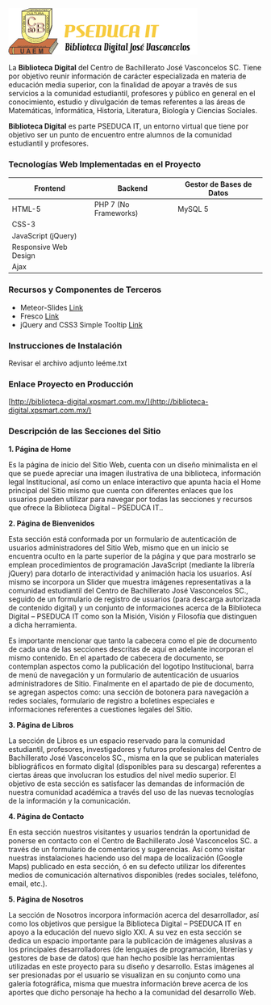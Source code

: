 ![Logotipo Biblioteca Digital PSEDUCA IT](https://github.com/jsconestilo/BibliotecaDigital/blob/master/logotipoBibliotecaDigital.png)

La **Biblioteca Digital** del Centro de Bachillerato José Vasconcelos SC. Tiene por objetivo reunir información de carácter especializada en materia de educación media superior, con la finalidad de apoyar a través de sus servicios a la comunidad estudiantil, profesores y público en general en el conocimiento, estudio y divulgación de temas referentes a las áreas de Matemáticas, Informática, Historia, Literatura, Biología y Ciencias Sociales.

**Biblioteca Digital** es parte PSEDUCA IT, un entorno virtual que tiene por objetivo ser un punto de encuentro entre alumnos de la comunidad estudiantil y profesores.

### Tecnologías Web Implementadas en el Proyecto

| Frontend               | Backend				   | Gestor de Bases de Datos |
| ---------------------- | ----------------------- | ------------------------ |
| HTML-5                 | PHP 7 (No Frameworks)   | MySQL 5 			      |
| CSS-3                  |         			       	   			              |
| JavaScript (jQuery)    |         				                              |
| Responsive Web Design  |                      				              |
| Ajax			         |        				                              |

### Recursos y Componentes de Terceros

* Meteor-Slides [Link](http://wordpress.org/plugins/meteor-slides/)
* Fresco [Link](http://www.frescojs.com/)
* jQuery and CSS3 Simple Tooltip [Link](http://www.htmldrive.net/items/show/681/jQuery-and-CSS3-Simple-tooltip)

### Instrucciones de Instalación

Revisar el archivo adjunto leéme.txt

### Enlace Proyecto en Producción

[http://biblioteca-digital.xpsmart.com.mx/](http://biblioteca-digital.xpsmart.com.mx/)

### Descripción de las Secciones del Sitio

**1. Página de Home**

   Es la página de inicio del Sitio Web, cuenta con un diseño minimalista en el que se puede apreciar una imagen ilustrativa de una biblioteca, información legal Institucional, así como un enlace interactivo que apunta hacia el Home principal del Sitio mismo que cuenta con diferentes enlaces que los usuarios pueden utilizar para navegar por todas las secciones y recursos que ofrece la Biblioteca Digital – PSEDUCA IT..

**2. Página de Bienvenidos**

   Esta sección está conformada por un formulario de autenticación de usuarios administradores del Sitio Web, mismo que en un inicio se encuentra oculto en la parte superior de la página y que para mostrarlo se emplean procedimientos de programación JavaScript (mediante la librería jQuery) para dotarlo de interactividad y animación hacia los usuarios. Así mismo se incorpora un Slider que muestra imágenes representativas a la comunidad estudiantil del Centro de Bachillerato José Vasconcelos SC., seguido de un formulario de registro de usuarios (para descarga autorizada de contenido digital) y un conjunto de informaciones acerca de la Biblioteca Digital – PSEDUCA IT como son la Misión, Visión y Filosofía que distinguen a dicha herramienta.

   Es importante mencionar que tanto la cabecera como el pie de documento de cada una de las secciones descritas de aquí en adelante incorporan el mismo contenido. En el apartado de cabecera de documento, se contemplan aspectos como la publicación del logotipo Institucional, barra de menú de navegación y un formulario de autenticación de usuarios administradores de Sitio. Finalmente en el apartado de pie de documento, se agregan aspectos como: una sección de botonera para navegación a redes sociales, formulario de registro a boletines especiales e informaciones referentes a cuestiones legales del Sitio.

**3. Página de Libros**

   La sección de Libros es un espacio reservado para la comunidad estudiantil, profesores, investigadores y futuros profesionales del Centro de Bachillerato José Vasconcelos SC., misma en la que se publican materiales bibliográficos en formato digital (disponibles para su descarga) referentes a ciertas áreas que involucran los estudios del nivel medio superior. El objetivo de esta sección es satisfacer las demandas de información de nuestra comunidad académica a través del uso de las nuevas tecnologías de la información y la comunicación.

**4. Página de Contacto**

   En esta sección nuestros visitantes y usuarios tendrán la oportunidad de ponerse en contacto con el Centro de Bachillerato José Vasconcelos SC. a través de un formulario de comentarios y sugerencias. Así como visitar nuestras instalaciones haciendo uso del mapa de localización (Google Maps) publicado en esta sección, ó en su defecto utilizar los diferentes medios de comunicación alternativos disponibles (redes sociales, teléfono, email, etc.).

**5. Página de Nosotros**

   La sección de Nosotros incorpora información acerca del desarrollador, así como los objetivos que persigue la Biblioteca Digital – PSEDUCA IT en apoyo a la educación del nuevo siglo XXI. A su vez en esta sección se dedica un espacio importante para la publicación de imágenes alusivas a los principales desarrolladores (de lenguajes de programación, librerías y gestores de base de datos) que han hecho posible las herramientas utilizadas en este proyecto para su diseño y desarrollo. Estas imágenes al ser presionadas por el usuario se visualizan en su conjunto como una galería fotográfica, misma que muestra información breve acerca de los aportes que dicho personaje ha hecho a la comunidad del desarrollo Web.